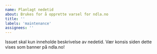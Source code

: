 ```yaml
---
name: Planlagt nedetid
about: Brukes for å opprette varsel for ndla.no
title: ''
labels: 'maintenance'
assignees: ''
---
```

<!--
start: 2021-02-24T13:00:00.220Z
end: 2021-02-24T14:00:00.220Z
expectedDown: ndla-no, test-ndla
expectedDegraded: ndla-no
-->
Issuet skal kun inneholde beskrivelse av nedetid. Vær konsis siden dette vises som banner på ndla.no!
